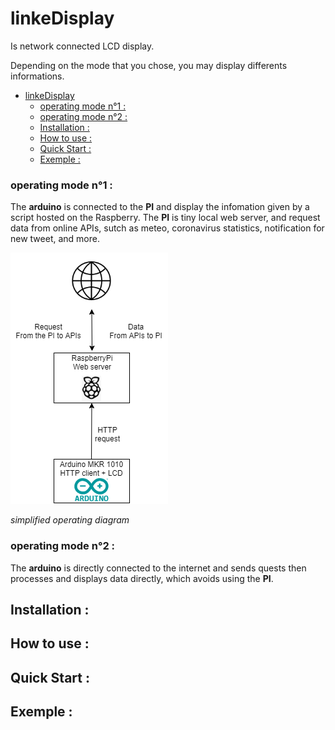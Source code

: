 # linkeDisplay
Is network connected LCD display.

Depending on the mode that you chose, you may display differents informations.

- [linkeDisplay](#linkedisplay)
    - [operating mode n°1 :](#operating-mode-n%c2%b01)
    - [operating mode n°2 :](#operating-mode-n%c2%b02)
  - [Installation :](#installation)
  - [How to use :](#how-to-use)
  - [Quick Start :](#quick-start)
  - [Exemple :](#exemple)

### operating mode n°1 :

The **arduino** is connected to the **PI** and display the infomation given by a script hosted on the Raspberry. The **PI** is tiny local web server, and request data from online APIs, sutch as meteo, coronavirus statistics, notification for new tweet, and more.

![simple shema](shema.PNG)

*simplified operating diagram*

### operating mode n°2 :
The **arduino** is directly connected to the internet and sends quests then processes and displays data directly, which avoids using the **PI**.

## Installation :
## How to use :
## Quick Start :
## Exemple :